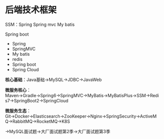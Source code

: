 # 后端技术框架

SSM：Spring        Spring mvc     My batis

Spring boot





- Spring
- SpringMVC
-  My batis
- redis
- Spring boot
- Spring Cloud





**核心基础**：Java基础→MySQL→JDBC→JavaWeb

**微服务核心**：Maven→Gradle→Spring6→SpringMVC→MyBatis→MyBatisPlus→SSM→Redis7→SpringBoot2→SpringCloud

**微服务生态**：Git→Docker→Elasticsearch→ZooKeeper→Nginx→SpringSecurity→ActiveMQ→RabbitMQ→RocketMQ→K8S

→MySQL面试题→大厂面试题第2季→大厂面试题第3季







